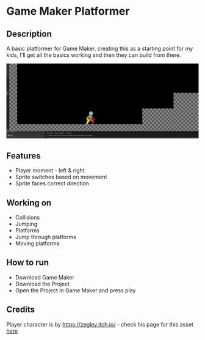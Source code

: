 # Game Maker Platformer

## Description

A basic platformer for Game Maker, creating this as a starting point for my kids, I'll get all the basics working and then 
they can build from there.

![Screenshot of Progress](screenshot.png "Basic Screenshot")

## Features

- Player moment - left & right
- Sprite switches based on movement
- Sprite faces correct direction

## Working on

- Collisions
- Jumping
- Platforms
- Jump through platforms
- Moving platforms

## How to run

- Download Game Maker
- Download the Project
- Open the Project in Game Maker and press play

## Credits

Player character is by https://zegley.itch.io/ - check his page for this asset [here](https://zegley.itch.io/2d-platformermetroidvania-asset-pack)
